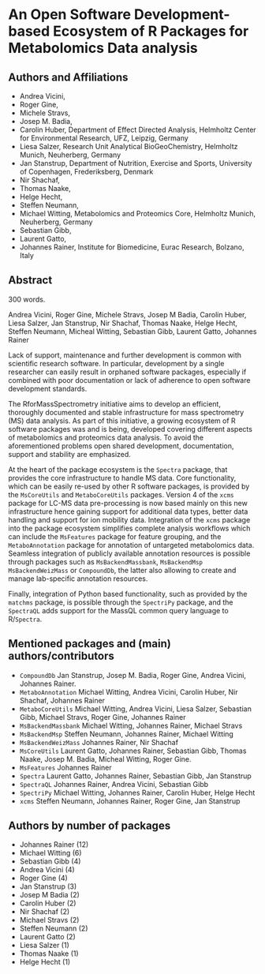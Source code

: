 # An Open Software Development-based Ecosystem of R Packages for Metabolomics Data analysis

## Authors and Affiliations

- Andrea Vicini,
- Roger Gine,
- Michele Stravs,
- Josep M. Badia,
- Carolin Huber, Department of Effect Directed Analysis, Helmholtz Center for Environmental Research, UFZ, Leipzig, Germany
- Liesa Salzer, Research Unit Analytical BioGeoChemistry, Helmholtz Munich, Neuherberg, Germany
- Jan Stanstrup, Department of Nutrition, Exercise and Sports, University of Copenhagen, Frederiksberg, Denmark
- Nir Shachaf,
- Thomas Naake,
- Helge Hecht,
- Steffen Neumann,
- Michael Witting, Metabolomics and Proteomics Core, Helmholtz Munich, Neuherberg, Germany
- Sebastian Gibb,
- Laurent Gatto,
- Johannes Rainer, Institute for Biomedicine, Eurac Research, Bolzano, Italy


## Abstract

300 words.

Andrea Vicini, Roger Gine, Michele Stravs, Josep M Badia, Carolin Huber, Liesa
Salzer, Jan Stanstrup, Nir Shachaf, Thomas Naake, Helge Hecht, Steffen Neumann,
Micheal Witting, Sebastian Gibb, Laurent Gatto, Johannes Rainer


Lack of support, maintenance and further development is common with
scientific research software. In particular, development by a single researcher
can easily result in orphaned software packages, especially if combined with poor
documentation or lack of adherence to open software development standards.

The RforMassSpectrometry initiative aims to develop an efficient, thoroughly
documented and stable infrastructure for mass spectrometry (MS) data
analysis. As part of this initiative, a growing ecosystem of R software packages
was and is being, developed covering different aspects of metabolomics and
proteomics data analysis. To avoid the aforementioned problems open shared development, 
documentation, support and stability are emphasized.

At the heart of the package ecosystem is the `Spectra` package, that provides the
core infrastructure to handle MS data. Core functionality, which can be easily
re-used by other R software packages, is provided by the `MsCoreUtils` and
`MetaboCoreUtils` packages. Version 4 of the `xcms` package for LC-MS data
pre-processing is now based mainly on this new infrastructure hence gaining support for
additional data types, better data handling and support for ion mobility
data. Integration of the `xcms` package into the package ecosystem simplifies
complete analysis workflows which can include the `MsFeatures` package for
feature grouping, and the `MetaboAnnotation` package for annotation of
untargeted metabolomics data. Seamless integration of publicly available
annotation resources is possible through packages such as `MsBackendMassbank`,
`MsBackendMsp` `MsBackendWeizMass` or `CompoundDb`, the latter also allowing to
create and manage lab-specific annotation resources.

Finally, integration of Python based functionality, such as provided by the
`matchms` package, is possible through the `SpectriPy` package, and the
`SpectraQL` adds support for the MassQL common query language to
R/`Spectra`.


## Mentioned packages and (main) authors/contributors

- `CompoundDb` Jan Stanstrup, Josep M. Badia, Roger Gine, Andrea Vicini,
  Johannes Rainer.
- `MetaboAnnotation` Michael Witting, Andrea Vicini, Carolin Huber, Nir Shachaf,
  Johannes Rainer
- `MetaboCoreUtils` Michael Witting, Andrea Vicini, Liesa Salzer, Sebastian
  Gibb, Michael Stravs, Roger Gine, Johannes Rainer
- `MsBackendMassbank` Michael Witting, Johannes Rainer, Michael Stravs
- `MsBackendMsp` Steffen Neumann, Johannes Rainer, Michael Witting
- `MsBackendWeizMass` Johannes Rainer, Nir Shachaf
- `MsCoreUtils` Laurent Gatto, Johannes Rainer, Sebastian Gibb, Thomas Naake,
  Josep M. Badia, Micheal Witting, Roger Gine.
- `MsFeatures` Johannes Rainer
- `Spectra` Laurent Gatto, Johannes Rainer, Sebastian Gibb, Jan Stanstrup
- `SpectraQL` Johannes Rainer, Andrea Vicini, Sebastian Gibb
- `SpectriPy` Michael Witting, Johannes Rainer, Carolin Huber, Helge Hecht
- `xcms` Steffen Neumann, Johannes Rainer, Roger Gine, Jan Stanstrup

## Authors by number of packages

- Johannes Rainer (12)
- Michael Witting (6)
- Sebastian Gibb (4)
- Andrea Vicini (4)
- Roger Gine (4)
- Jan Stanstrup (3)
- Josep M Badia (2)
- Carolin Huber (2)
- Nir Shachaf (2)
- Michael Stravs (2)
- Steffen Neumann (2)
- Laurent Gatto (2)
- Liesa Salzer (1)
- Thomas Naake (1)
- Helge Hecht (1)
